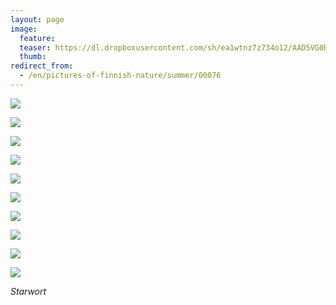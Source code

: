 ```yaml
---
layout: page
image:
  feature:
  teaser: https://dl.dropboxusercontent.com/sh/ea1wtnz7z734o12/AAD5VG0ReHWcAO5poMJHwJx9a/luontokuvat/kes%C3%A4/3/DS20743-245px.jpg
  thumb:
redirect_from:
  - /en/pictures-of-finnish-nature/summer/00076
---
```


[![](https://dl.dropboxusercontent.com/sh/ea1wtnz7z734o12/AADG2e19DyCNlv4ohScLUOCaa/luontokuvat/kes%C3%A4/3/DS20683-800px.jpg)](https://dl.dropboxusercontent.com/sh/ea1wtnz7z734o12/AACBUNUmWKKxDwu1NUPEhtGwa/luontokuvat/kes%C3%A4/3/DS20683.jpg)

[![](https://dl.dropboxusercontent.com/sh/ea1wtnz7z734o12/AACfPP2Y5e2kgxkhp6zePjyaa/luontokuvat/kes%C3%A4/3/DS20697-800px.jpg)](https://dl.dropboxusercontent.com/sh/ea1wtnz7z734o12/AABvp0m1vwkMqvvqEbawSyQMa/luontokuvat/kes%C3%A4/3/DS20697.jpg)

[![](https://dl.dropboxusercontent.com/sh/ea1wtnz7z734o12/AAAWha8-dsezB7yz1fiJVldwa/luontokuvat/kes%C3%A4/3/DS20741-800px.jpg)](https://dl.dropboxusercontent.com/sh/ea1wtnz7z734o12/AACMQlndwZNsszs77rBWa2GVa/luontokuvat/kes%C3%A4/3/DS20741.jpg)

[![](https://dl.dropboxusercontent.com/sh/ea1wtnz7z734o12/AAC3tDORIzTCrlHVXVhiQn6ha/luontokuvat/kes%C3%A4/3/DS20743-800px.jpg)](https://dl.dropboxusercontent.com/sh/ea1wtnz7z734o12/AADVM-Kw1SVT8mrSB5GagcNDa/luontokuvat/kes%C3%A4/3/DS20743.jpg)

[![](https://dl.dropboxusercontent.com/sh/ea1wtnz7z734o12/AACdVYO0Nn8lDqez-6QqF4QQa/luontokuvat/kes%C3%A4/3/DS20751-800px.jpg)](https://dl.dropboxusercontent.com/sh/ea1wtnz7z734o12/AADA5Z9y2hfCGpUQbVz0Ze0Ga/luontokuvat/kes%C3%A4/3/DS20751.jpg)

[![](https://dl.dropboxusercontent.com/sh/ea1wtnz7z734o12/AACd2Ui_9XqvboMrpBAhTaSja/luontokuvat/kes%C3%A4/3/DS20758-800px.jpg)](https://dl.dropboxusercontent.com/sh/ea1wtnz7z734o12/AAAAnrgEdHjW--g_yoP_-N2Za/luontokuvat/kes%C3%A4/3/DS20758.jpg)

[![](https://dl.dropboxusercontent.com/sh/ea1wtnz7z734o12/AAAi71napRYyiBcnku35b-eAa/luontokuvat/kes%C3%A4/3/DS20766-800px.jpg)](https://dl.dropboxusercontent.com/sh/ea1wtnz7z734o12/AABHiBgamlpa0Qtrc5afQvOIa/luontokuvat/kes%C3%A4/3/DS20766.jpg)

[![](https://dl.dropboxusercontent.com/sh/ea1wtnz7z734o12/AADiYo9FP6C8xWzX15zprWiWa/luontokuvat/kes%C3%A4/3/DS20772-800px.jpg)](https://dl.dropboxusercontent.com/sh/ea1wtnz7z734o12/AAA2DFZFgQhD9GMoXjiV-QZqa/luontokuvat/kes%C3%A4/3/DS20772.jpg)

[![](https://dl.dropboxusercontent.com/sh/ea1wtnz7z734o12/AABmd9bkCuhvG1QNyklPnFJ7a/luontokuvat/kes%C3%A4/3/DS20788-800px.jpg)](https://dl.dropboxusercontent.com/sh/ea1wtnz7z734o12/AAAcRpnE2p3A-al4y_qpFT1Ca/luontokuvat/kes%C3%A4/3/DS20788.jpg)

[![](https://dl.dropboxusercontent.com/sh/ea1wtnz7z734o12/AAC4rtvwA1s1kXddEDndjBY2a/luontokuvat/kes%C3%A4/3/DS20792-800px.jpg)](https://dl.dropboxusercontent.com/sh/ea1wtnz7z734o12/AABYETcJx5Z7yAHlXsJOkbQ2a/luontokuvat/kes%C3%A4/3/DS20792.jpg)

*Starwort*
